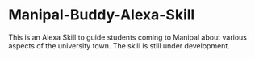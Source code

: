 # Manipal-Buddy-Alexa-Skill
This is an Alexa Skill to guide students coming to Manipal about various aspects of the university town. The skill is still under development.
